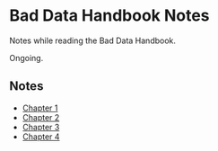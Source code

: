 # Bad Data Handbook Notes

Notes while reading the Bad Data Handbook.

Ongoing.

## Notes

* [Chapter 1](notes/01-what-is-bad-data)
* [Chapter 2](notes/02-does_this_data_smell_funny)
* [Chapter 3](#)
* [Chapter 4](notes/04-bad-data-lurking-in-plain-text)